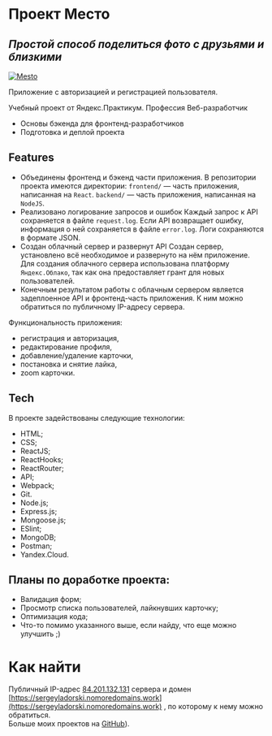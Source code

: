 # Проект Место

## _Простой способ поделиться фото с друзьями и близкими_

[![Mesto](https://github.com/sergeyladorski/react-mesto-auth/blob/main/public/logo512.png)](https://sergeyladorski.github.io/react-mesto-auth/)

Приложение с авторизацией и регистрацией пользователя.

Учебный проект от Яндекс.Практикум.
Профессия Веб-разработчик

- Основы бэкенда для фронтенд-разработчиков
- Подготовка и деплой проекта


## Features
* Объединены фронтенд и бэкенд части приложения.
В репозитории проекта имеются директории:
`frontend/` — часть приложения, написанная на `React`.
`backend/` — часть приложения, написанная на `NodeJS`.
* Реализовано логирование запросов и ошибок
Каждый запрос к API сохраняется в файле `request.log`. Если API возвращает ошибку, информация о ней сохраняется в файле `error.log`. Логи сохраняются в формате JSON.
* Создан облачный сервер и развернут API
Создан сервер, установлено всё необходимое и развернуто на нём приложение.
Для создания облачного сервера использована платформу `Яндекс.Облако`, так как она предоставляет грант для новых пользователей.
* Конечным результатом работы с облачным сервером является задеплоенное API и фронтенд-часть приложения. К ним можно обратиться по публичному IP-адресу сервера.

Функциональность приложения:
- регистрация и авторизация,
- редактирование профиля,
- добавление/удаление карточки,
- постановка и снятие лайка,
- zoom карточки.

## Tech

В проекте задействованы следующие технологии:

- HTML;
- CSS;
- ReactJS;
- ReactHooks;
- ReactRouter;
- API;
- Webpack;
- Git.
- Node.js;
- Express.js;
- Mongoose.js;
- ESlint;
- MongoDB;
- Postman;
- Yandex.Cloud.

## Планы по доработке проекта:

- Валидация форм;
- Просмотр списка пользователей, лайкнувших карточку;
- Оптимизация кода;
- Что-то помимо указанного выше, если найду, что еще можно улучшить ;)

# Как найти
Публичный IP-адрес [84.201.132.131](84.201.132.131) сервера и домен [https://sergeyladorski.nomoredomains.work](https://sergeyladorski.nomoredomains.work) , по которому к нему можно обратиться.  
Больше моих проектов на [GitHub](https://github.com/sergeyladorski)).
